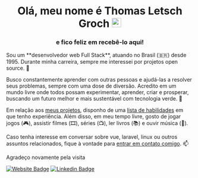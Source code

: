 <h1 align="center">Olá, meu nome é Thomas Letsch Groch <img src="https://media.giphy.com/media/hvRJCLFzcasrR4ia7z/giphy.gif" width="25px"></h1>
<h3 align="center">e fico feliz em recebê-lo aqui!</h3>
Sou um **desenvolvedor web Full Stack**, atuando no Brasil (🇧🇷) desde 1995. Durante minha carreira, sempre me interessei por projetos open source. 💼

Busco constantemente aprender com outras pessoas e ajudá-las a resolver seus problemas, sempre com uma dose de diversão. Acredito em um mundo livre onde todos possam experimentar, aprender, criar e prosperar, buscando um futuro melhor e mais sustentável com tecnologia verde. 🔭

Em relação aos [meus projetos](https://thomasdev.xyz/projetos), disponho de uma [lista de habilidades](https://thomasdev.xyz/stack) em que tenho experiência. Além disso, em meu tempo livre, gosto de jogar jogos (🎮), assistir filmes (🎞️), séries (📺), ler livros (📚) e ouvir música (🎵).

Caso tenha interesse em conversar sobre vue, laravel, linux ou outros assuntos relacionados, fique à vontade para [entrar em contato comigo](https://thomasdev.xyz/contato.html). 📫

Agradeço novamente pela visita

[![Website Badge](https://img.shields.io/badge/-thomasgroch-darkgreen?style=flat-square&logo=Safari&logoColor=white&link=https://thomasdev.xyz)](https://thomasdev.xyz/)
[![Linkedin Badge](https://img.shields.io/badge/-thomasgroch-blue?style=flat-square&logo=Linkedin&logoColor=white&link=https://www.linkedin.com/in/thomasgroch/)](https://www.linkedin.com/in/thomasgroch/)
